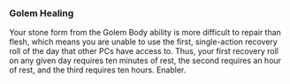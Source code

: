 ### Golem Healing

Your stone form from the Golem Body ability is more difficult to repair than flesh, which means you are unable to use the first, single-action recovery roll of the day that other PCs have access to. Thus, your first recovery roll on any given day requires ten minutes of rest, the second requires an hour of rest, and the third requires ten hours. Enabler.
